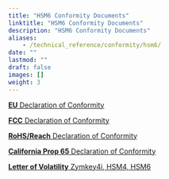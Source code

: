 ```yaml
---
title: "HSM6 Conformity Documents"
linktitle: "HSM6 Conformity Documents"
description: "HSM6 Conformity Documents"
aliases:
    - /technical_reference/conformity/hsm6/
date: ""
lastmod: ""
draft: false
images: []
weight: 3
---
```


<p><a href="https://www.zymbit.com/wp-content/uploads/2021/08/Zymbit_EU-Declaration-of-Conformity_HSM6_2021.08-1.pdf" target="_blank" rel="noopener noreferrer"><b>EU</b> Declaration of Conformity</a></p>

<p><a href="https://www.zymbit.com/wp-content/uploads/2021/08/Zymbit_FCC-Declaration-of-Conformity_HSM6_2021.08-1.pdf" target="_blank" rel="noopener noreferrer"><b>FCC</b> Declaration of Conformity</a></p>

<p><a href="https://www.zymbit.com/wp-content/uploads/2021/09/Zymbit-RoHS-REACH-Compliance-Notice-2021.08.pdf" target="_blank" rel="noopener noreferrer"><b>RoHS/Reach</b>  Declaration of Conformity</a></p>

<p><a href="https://www.zymbit.com/wp-content/uploads/2021/05/Zymbit-CA-Prop65-Compliance-Notice-2021.04.pdf" target="_blank" rel="noopener noreferrer"><b>California Prop 65</b> Declaration of Conformity</a></p>

<p><a href="../zymkey4/zymbit-volatility-zymkey-hsms-a1.pdf" target="_blank" rel="noopener noreferrer"><b>Letter of Volatility</b>  Zymkey4i, HSM4, HSM6</a></p>
